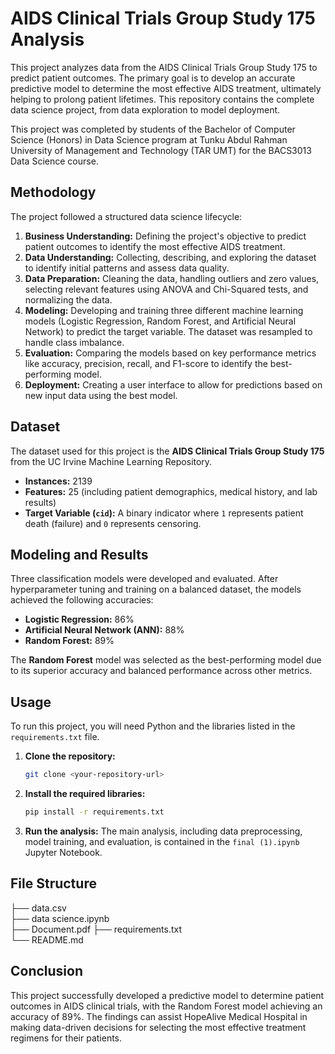 # AIDS Clinical Trials Group Study 175 Analysis

This project analyzes data from the AIDS Clinical Trials Group Study 175 to predict patient outcomes. The primary goal is to develop an accurate predictive model to determine the most effective AIDS treatment, ultimately helping to prolong patient lifetimes. This repository contains the complete data science project, from data exploration to model deployment.

This project was completed by students of the Bachelor of Computer Science (Honors) in Data Science program at Tunku Abdul Rahman University of Management and Technology (TAR UMT) for the BACS3013 Data Science course.

## Methodology

The project followed a structured data science lifecycle:

1.  **Business Understanding:** Defining the project's objective to predict patient outcomes to identify the most effective AIDS treatment.
2.  **Data Understanding:** Collecting, describing, and exploring the dataset to identify initial patterns and assess data quality.
3.  **Data Preparation:** Cleaning the data, handling outliers and zero values, selecting relevant features using ANOVA and Chi-Squared tests, and normalizing the data.
4.  **Modeling:** Developing and training three different machine learning models (Logistic Regression, Random Forest, and Artificial Neural Network) to predict the target variable. The dataset was resampled to handle class imbalance.
5.  **Evaluation:** Comparing the models based on key performance metrics like accuracy, precision, recall, and F1-score to identify the best-performing model.
6.  **Deployment:** Creating a user interface to allow for predictions based on new input data using the best model.

## Dataset

The dataset used for this project is the **AIDS Clinical Trials Group Study 175** from the UC Irvine Machine Learning Repository.

* **Instances:** 2139
* **Features:** 25 (including patient demographics, medical history, and lab results)
* **Target Variable (`cid`):** A binary indicator where `1` represents patient death (failure) and `0` represents censoring.

## Modeling and Results

Three classification models were developed and evaluated. After hyperparameter tuning and training on a balanced dataset, the models achieved the following accuracies:

* **Logistic Regression:** 86%
* **Artificial Neural Network (ANN):** 88%
* **Random Forest:** 89%

The **Random Forest** model was selected as the best-performing model due to its superior accuracy and balanced performance across other metrics.

## Usage

To run this project, you will need Python and the libraries listed in the `requirements.txt` file.

1.  **Clone the repository:**
    ```bash
    git clone <your-repository-url>
    ```
2.  **Install the required libraries:**
    ```bash
    pip install -r requirements.txt
    ```
3.  **Run the analysis:**
    The main analysis, including data preprocessing, model training, and evaluation, is contained in the `final (1).ipynb` Jupyter Notebook.

## File Structure
├── data.csv                 
├── data science.ipynb         
├── Document.pdf
├── requirements.txt        
└── README.md                

## Conclusion

This project successfully developed a predictive model to determine patient outcomes in AIDS clinical trials, with the Random Forest model achieving an accuracy of 89%. The findings can assist HopeAlive Medical Hospital in making data-driven decisions for selecting the most effective treatment regimens for their patients.
